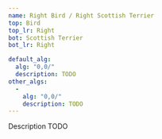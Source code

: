 ```yaml
---
name: Right Bird / Right Scottish Terrier
top: Bird
top_lr: Right
bot: Scottish Terrier
bot_lr: Right

default_alg:
  alg: "0,0/"
  description: TODO
other_algs:
  -
    alg: "0,0/"
    description: TODO
---
```


Description TODO

